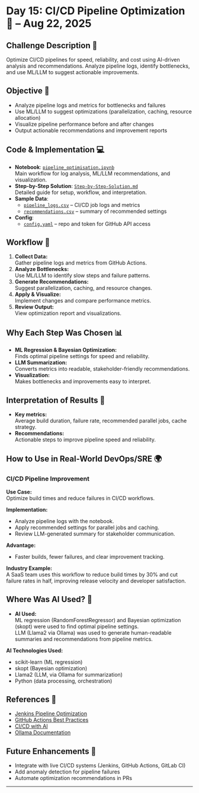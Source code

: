 # Day 15: CI/CD Pipeline Optimization 🚀 – Aug 22, 2025

## Challenge Description 🎯
Optimize CI/CD pipelines for speed, reliability, and cost using AI-driven analysis and recommendations. Analyze pipeline logs, identify bottlenecks, and use ML/LLM to suggest actionable improvements.

## Objective 🚀
- Analyze pipeline logs and metrics for bottlenecks and failures
- Use ML/LLM to suggest optimizations (parallelization, caching, resource allocation)
- Visualize pipeline performance before and after changes
- Output actionable recommendations and improvement reports

## Code & Implementation 💻
- **Notebook**: [`pipeline_optimisation.ipynb`](./pipeline_optimisation.ipynb)  
  Main workflow for log analysis, ML/LLM recommendations, and visualization.
- **Step-by-Step Solution**: [`Step-by-Step-Solution.md`](./Step-by-Step-Solution.md)  
  Detailed guide for setup, workflow, and interpretation.
- **Sample Data**:  
  - [`pipeline_logs.csv`](./pipeline_logs.csv) – CI/CD job logs and metrics
  - [`recommendations.csv`](./recommendations.csv) – summary of recommended settings
- **Config**:  
  - [`config.yaml`](./config.yaml) – repo and token for GitHub API access

## Workflow 🔄
1. **Collect Data:**  
   Gather pipeline logs and metrics from GitHub Actions.
2. **Analyze Bottlenecks:**  
   Use ML/LLM to identify slow steps and failure patterns.
3. **Generate Recommendations:**  
   Suggest parallelization, caching, and resource changes.
4. **Apply & Visualize:**  
   Implement changes and compare performance metrics.
5. **Review Output:**  
   View optimization report and visualizations.

## Why Each Step Was Chosen 📊
- **ML Regression & Bayesian Optimization:**  
  Finds optimal pipeline settings for speed and reliability.
- **LLM Summarization:**  
  Converts metrics into readable, stakeholder-friendly recommendations.
- **Visualization:**  
  Makes bottlenecks and improvements easy to interpret.

## Interpretation of Results 🧠
- **Key metrics:**  
  Average build duration, failure rate, recommended parallel jobs, cache strategy.
- **Recommendations:**  
  Actionable steps to improve pipeline speed and reliability.

## How to Use in Real-World DevOps/SRE 🌍

### CI/CD Pipeline Improvement
**Use Case:**  
Optimize build times and reduce failures in CI/CD workflows.

**Implementation:**  
- Analyze pipeline logs with the notebook.
- Apply recommended settings for parallel jobs and caching.
- Review LLM-generated summary for stakeholder communication.

**Advantage:**  
- Faster builds, fewer failures, and clear improvement tracking.

**Industry Example:**  
A SaaS team uses this workflow to reduce build times by 30% and cut failure rates in half, improving release velocity and developer satisfaction.

## Where Was AI Used? 🤖

- **AI Used:**  
  ML regression (RandomForestRegressor) and Bayesian optimization (skopt) were used to find optimal pipeline settings.  
  LLM (Llama2 via Ollama) was used to generate human-readable summaries and recommendations from pipeline metrics.

**AI Technologies Used:**  
- scikit-learn (ML regression)
- skopt (Bayesian optimization)
- Llama2 (LLM, via Ollama for summarization)
- Python (data processing, orchestration)

## References 📖
- [Jenkins Pipeline Optimization](https://www.jenkins.io/doc/book/pipeline/)
- [GitHub Actions Best Practices](https://docs.github.com/en/actions/using-workflows/workflow-best-practices)
- [CI/CD with AI](https://www.redhat.com/en/topics/automation/ci-cd)
- [Ollama Documentation](https://ollama.com/)

## Future Enhancements 🚀
- Integrate with live CI/CD systems (Jenkins, GitHub Actions, GitLab CI)
- Add anomaly detection for pipeline failures
- Automate optimization recommendations in PRs

---
